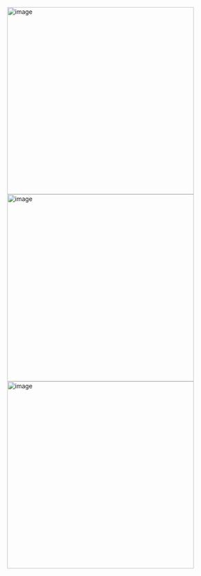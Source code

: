 <img width="432" alt="image" src="https://github.com/user-attachments/assets/455a428e-a420-4c4a-a1e2-626f248379fc" />
<img width="432" alt="image" src="https://github.com/user-attachments/assets/72570893-8641-456a-b5fe-5821b3e4e9ac" />
<img width="432" alt="image" src="https://github.com/user-attachments/assets/76770b54-13a8-4100-9844-07655d7b099b" />
